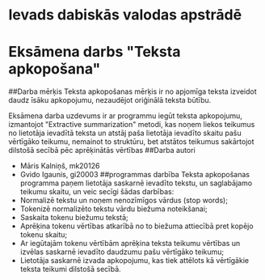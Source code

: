 # Ievads dabiskās valodas apstrādē
# Eksāmena darbs "Teksta apkopošana"
##Darba mērķis
Teksta apkopošanas mērķis ir no apjomīga teksta izveidot daudz īsāku apkopojumu, nezaudējot oriģinālā teksta būtību.

Eksāmena darba uzdevums ir ar programmu iegūt teksta apkopojumu, izmantojot "Extractive summarization" metodi, kas noņem liekos teikumus no lietotāja ievadītā teksta un atstāj paša lietotāja ievadīto skaitu pašu vērtīgāko teikumu, nemainot to struktūru, bet atstātos teikumus sakārtojot dilstošā secībā pēc aprēķinātās vērtības
##Darba autori
* Māris Kalniņš, mk20126
* Gvido Igaunis, gi20003
##programmas darbība
Teksta apkopošanas programma paņem lietotāja saskarnē ievadīto tekstu, un saglabājamo teikumu skaitu, un veic secīgi šādas darbības:
* Normalizē tekstu un noņem nenozīmīgos vārdus (stop words);
* Tokenizē normalizēto tekstu vārdu biežuma noteikšanai;
* Saskaita tokenu biežumu tekstā;
* Aprēķina tokenu vērtības atkarībā no to biežuma attiecībā pret kopējo tokenu skaitu;
* Ar iegūtajām tokenu vērtībām aprēķina teksta teikumu vērtības un izvēlas saskarnē ievadīto daudzumu pašu vērtīgāko teikumu;
* Lietotāja saskarnē izvada apkopojumu, kas tiek attēlots kā vērtīgākie teksta teikumi dilstošā secībā.

